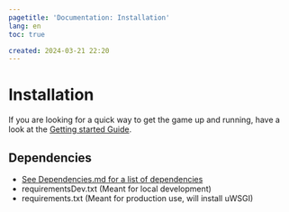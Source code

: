 ```yaml
---
pagetitle: 'Documentation: Installation'
lang: en
toc: true

created: 2024-03-21 22:20
---
```



# Installation
If you are looking for a quick way to get the game up and running, have a look at the [Getting started Guide](GettingStarted.md).

## Dependencies
- [See Dependencies.md for a list of dependencies](Dependencies.md)
- requirementsDev.txt (Meant for local development)
- requirements.txt (Meant for production use, will install uWSGI)
